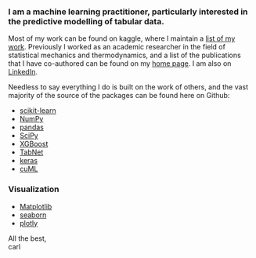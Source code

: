 ### I am a machine learning practitioner, particularly interested in the predictive modelling of tabular data.
Most of my work can be found on kaggle, where I maintain a [list of my work](https://www.kaggle.com/carlmcbrideellis/index-of-my-kaggle-notebooks).
Previously I worked as an academic researcher in the field of statistical mechanics and thermodynamics, and a list of the publications that I have co-authored can be found on my [home page](https://carl-mcbride-ellis.github.io/). I am also on [LinkedIn](https://www.linkedin.com/in/carl-mcbride-ellis/).

Needless to say everything I do is built on the work of others, 
and the vast majority of the source of the packages can be found here on Github:
* [scikit-learn](https://github.com/scikit-learn)
* [NumPy](https://github.com/numpy)
* [pandas](https://github.com/pandas-dev)
* [SciPy](https://github.com/scipy)
* [XGBoost](https://github.com/dmlc/xgboost)
* [TabNet](https://github.com/dreamquark-ai/tabnet)
* [keras](https://github.com/keras-team/keras)
* [cuML](https://github.com/rapidsai/cuml)

### Visualization
* [Matplotlib](https://github.com/matplotlib)
* [seaborn](https://github.com/mwaskom/seaborn)
* [plotly](https://github.com/plotly)


All the best,<br>
carl
